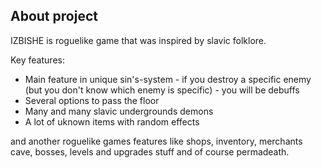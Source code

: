 ## About project

IZBISHE is roguelike game that was inspired by slavic folklore. 

Key features:
- Main feature in unique sin's-system - if you destroy a specific enemy (but you don't know which enemy is specific) - you will be debuffs
- Several options to pass the floor
- Many and many slavic undergrounds demons
- A lot of uknown items with random effects

and another roguelike games features like shops, inventory, merchants cave, bosses, levels and upgrades stuff and of course permadeath.
